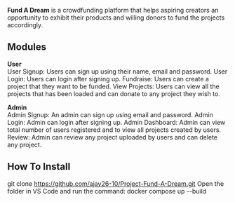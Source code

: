 **Fund A Dream** is a crowdfunding platform that helps aspiring creators an opportunity to exhibit their products and willing donors to fund the projects accordingly.

## Modules

**User**  
User Signup: Users can sign up using their name, email and password.
User Login: Users can login after signing up.
Fundraise: Users can create a project that they want to be funded.
View Projects: Users can view all the projects that has been loaded and can donate to any project they wish to.

**Admin**  
Admin Signup: An admin can sign up using email and password.
Admin Login: Admin can login after signing up.
Admin Dashboard: Admin can view total number of users registered and to view all projects created by users.
Review: Admin can review any project uploaded by users and can delete any project.
  
## How To Install
  
git clone https://github.com/ajay26-10/Project-Fund-A-Dream.git
Open the folder in VS Code and run the command: docker compose up --build


